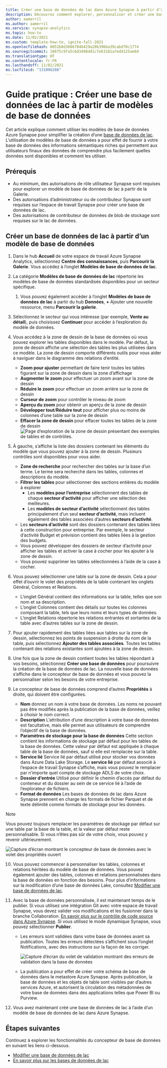 ```yaml
---
title: Créer une base de données de lac dans Azure Synapse à partir d’un modèle de base de données.
description: Découvrez comment explorer, personnaliser et créer une base de données de lac à partir d’un modèle de base de données.
author: aamerril
ms.author: aamerril
ms.service: synapse-analytics
ms.topic: how-to
ms.date: 11/02/2021
ms.custom: template-how-to, ignite-fall-2021
ms.openlocfilehash: 6051b8d36067846429a20b396ba39cabd70c1774
ms.sourcegitcommit: 106f5c9fa5c6d3498dd1cfe63181a7ed4125ae6d
ms.translationtype: HT
ms.contentlocale: fr-FR
ms.lasthandoff: 11/02/2021
ms.locfileid: "131096208"
---
```

# <a name="how-to-create-a-lake-database-from-database-templates"></a>Guide pratique : Créer une base de données de lac à partir de modèles de base de données

Cet article explique comment utiliser les modèles de base de données Azure Synapse pour simplifier la création d’une [base de données de lac](./concepts-lake-database.md). L’utilisation de modèles de base de données a pour effet de fournir à votre base de données des informations sémantiques riches qui permettent aux utilisateurs finaux des données de comprendre plus facilement quelles données sont disponibles et comment les utiliser.

## <a name="prerequisites"></a>Prérequis

- Au minimum, des autorisations de rôle utilisateur Synapse sont requises pour explorer un modèle de base de données de lac à partir de la Galerie.
- Des autorisations d’administrateur ou de contributeur Synapse sont requises sur l’espace de travail Synapse pour créer une base de données de lac.
- Des autorisations de contributeur de données de blob de stockage sont requises sur le lac de données.

## <a name="create-lake-database-from-database-template"></a>Créer un base de données de lac à partir d’un modèle de base de données

1. Dans le hub **Accueil** de votre espace de travail Azure Synapse Analytics, sélectionnez **Centre des connaissances**, puis **Parcourir la Galerie**. Vous accédez à l’onglet **Modèles de base de données de lac**.
2. La catégorie **Modèles de base de données de lac** répertorie les modèles de base de données standardisés disponibles pour un secteur spécifique.
   1. Vous pouvez également accéder à l’onglet **Modèles de base de données de lac** à partir du hub **Données**, **+** Ajouter une nouvelle ressource, menu **Parcourir la galerie**.
3. Sélectionnez le secteur qui vous intéresse (par exemple, **Vente au détail**), puis choisissez **Continuer** pour accéder à l’exploration du modèle de données.
4. Vous accédez à la zone de dessin de la base de données où vous pouvez explorer les tables disponibles dans le modèle. Par défaut, la zone de dessin affiche une sélection des tables les plus utilisées dans ce modèle. La zone de dessin comporte différents outils pour vous aider à naviguer dans le diagramme des relations d’entité.
    - **Zoom pour ajuster** permettant de faire tenir toutes les tables figurant sur la zone de dessin dans la zone d’affichage
    - **Augmenter le zoom** pour effectuer un zoom avant sur la zone de dessin
    - **Réduire le zoom** pour effectuer un zoom arrière sur la zone de dessin
    - **Curseur de zoom** pour contrôler le niveau de zoom
    - **Aperçu du zoom** pour obtenir un aperçu de la zone de dessin
    - **Développer tout**/**Réduire tout** pour afficher plus ou moins de colonnes d’une table sur la zone de dessin
    - **Effacer la zone de dessin** pour effacer toutes les tables de la zone de dessin ![Page d’exploration de la zone de dessin présentant des exemples de tables et de contrôles.](./media/create-lake-database-from-lake-database-template/canvas-overview.png)

5. À gauche, s’affiche la liste des dossiers contenant les éléments du modèle que vous pouvez ajouter à la zone de dessin. Plusieurs contrôles sont disponibles pour vous aider.
    - **Zone de recherche** pour rechercher des tables sur la base d’un terme. Le terme sera recherché dans les tables, colonnes et descriptions du modèle.
    - **Filtrer les tables** pour sélectionner des sections entières du modèle à explorer
      - Les **modèles pour l’entreprise** sélectionnent des tables de chaque **secteur d’activité** pour afficher une sélection des meilleures.
      - Les **modèles de secteur d’activité** sélectionnent des tables principalement d’un seul **secteur d’activité**, mais incluent également des tables associées d’autres **secteurs d’activité**.
    - Les **secteurs d’activité** sont des dossiers contenant des tables liées à cette construction pour entreprise. Par exemple, le secteur d’activité Budget et prévision contient des tables liées à la gestion des budgets.
    - Vous pouvez développer des dossiers de secteur d’activité pour afficher les tables et activer la case à cocher pour les ajouter à la zone de dessin. 
    - Vous pouvez supprimer les tables sélectionnées à l’aide de la case à cocher.

6. Vous pouvez sélectionner une table sur la zone de dessin. Cela a pour effet d’ouvrir le volet des propriétés de la table contenant les onglets Général, Colonnes et Relations.
    - L’onglet Général contient des informations sur la table, telles que son nom et sa description.
    - L’onglet Colonnes contient des détails sur toutes les colonnes composant la table, tels que leurs noms et leurs types de données.
    - L’onglet Relations répertorie les relations entrantes et sortantes de la table avec d’autres tables sur la zone de dessin.
    
7. Pour ajouter rapidement des tables liées aux tables sur la zone de dessin, sélectionnez les points de suspension à droite du nom de la table, puis sélectionnez **Ajouter des tables associées**. Toutes les tables contenant des relations existantes sont ajoutées à la zone de dessin.

8. Une fois que la zone de dessin contient toutes les tables répondant à vos besoins, sélectionnez **Créer une base de données** pour poursuivre la création de la base de données de lac. La nouvelle base de données s’affiche dans le concepteur de base de données et vous pouvez la personnaliser selon les besoins de votre entreprise. 

9. Le concepteur de base de données comprend d’autres **Propriétés** à droite, qui doivent être configurées.
    - **Nom** donnez un nom à votre base de données. Les noms ne pouvant pas être modifiés après la publication de la base de données, veillez à choisir le nom correct.
    - **Description** L’attribution d’une description à votre base de données est facultative, mais elle permet aux utilisateurs de comprendre l’objectif de la base de données.
    - **Paramètres de stockage pour la base de données** Cette section contient les informations de stockage par défaut pour les tables de la base de données. Cette valeur par défaut est appliquée à chaque table de la base de données, sauf si elle est remplacée sur la table.
    - **Service lié** Service lié par défaut utilisé pour stocker vos données dans Azure Data Lake Storage. Le **service lié** par défaut associé à l’espace de travail Synapse s’affiche, mais vous pouvez le remplacer par n’importe quel compte de stockage ADLS de votre choix. 
    - **Dossier d’entrée** Utilisé pour définir le chemin d’accès par défaut du conteneur et du dossier au sein de ce service lié à l’aide de l’explorateur de fichiers.
    - **Format de données** Les bases de données de lac dans Azure Synapse prennent en charge les formats de fichier Parquet et de texte délimité comme formats de stockage pour les données.
> [!NOTE]
> Vous pouvez toujours remplacer les paramètres de stockage par défaut sur une table par la base de la table, et la valeur par défaut reste personnalisable. Si vous n’êtes pas sûr de votre choix, vous pouvez y revenir ultérieurement.
 
![Capture d’écran montrant le concepteur de base de données avec le volet des propriétés ouvert](./media/create-lake-database-from-lake-database-template/designer-overview.png)


10. Vous pouvez commencer à personnaliser les tables, colonnes et relations héritées du modèle de base de données. Vous pouvez également ajouter des tables, colonnes et relations personnalisées dans la base de données en fonction des besoins. Pour plus d’informations sur la modification d’une base de données Lake, consultez [Modifier une base de données de lac](./modify-lake-database.md).

11. Avec la base de données personnalisée, il est maintenant temps de le publier. Si vous utilisez une intégration Git avec votre espace de travail Synapse, vous devez valider vos modifications et les fusionner dans la branche Collaboration. [En savoir plus sur le contrôle de code source dans Azure Synapse](././cicd/../../cicd/source-control.md). Si vous utilisez le mode dynamique Synapse, vous pouvez sélectionner **Publier**.
     - Les erreurs sont validées dans votre base de données avant sa publication. Toutes les erreurs détectées s’affichent sous l’onglet Notifications, avec des instructions sur la façon de les corriger.
      
       ![Capture d’écran du volet de validation montrant des erreurs de validation dans la base de données](./media/create-lake-database-from-lake-database-template/validation-error.png)
     - La publication a pour effet de créer votre schéma de base de données dans le metastore Azure Synapse. Après publication, la base de données et les objets de table sont visibles par d’autres services Azure, et autorisent la circulation des métadonnées de votre base de données dans des applications telles que Power BI ou Purview.

12.  Vous avez maintenant créé une base de données de lac à l’aide d’un modèle de base de données de lac dans Azure Synapse. 

## <a name="next-steps"></a>Étapes suivantes

Continuez à explorer les fonctionnalités du concepteur de base de données en suivant les liens ci-dessous. 
- [Modifier une base de données de lac](./modify-lake-database.md)
- [En savoir plus sur les bases de données de lac](./concepts-lake-database.md)
